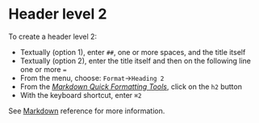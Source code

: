 
# Header level 2

To create a header level 2:

- Textually (option 1), enter `##`, one or more spaces, and the title itself
- Textually (option 2), enter the title itself and then on the following line one or more `=`
- From the menu, choose: `Format`→`Heading 2`
- From the [_Markdown Quick Formatting Tools_](../common#markdownQuickFormattingTools), click on the `h2` button
- With the keyboard shortcut, enter `⌘2`

See  [Markdown](../markdown#mdHeaders) reference for more information. 
